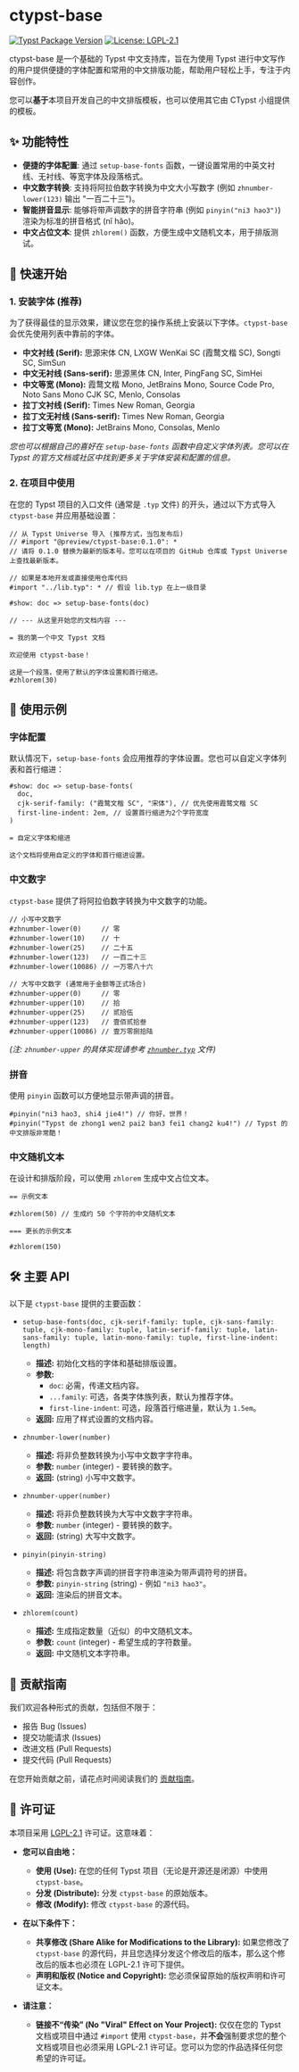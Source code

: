 # ctypst-base

[![Typst Package Version](https://img.shields.io/badge/typst%20package-v0.1.0-blue)](https://github.com/ctypst/ctypst-base)
[![License: LGPL-2.1](https://img.shields.io/badge/License-LGPL--2.1-blue.svg)](https://www.gnu.org/licenses/old-licenses/lgpl-2.1.html)
<!-- TODO: 考虑添加其他相关徽章，例如 CI/CD 状态、下载量等 (如果适用) -->

ctypst-base 是一个基础的 Typst 中文支持库，旨在为使用 Typst 进行中文写作的用户提供便捷的字体配置和常用的中文排版功能，帮助用户轻松上手，专注于内容创作。

您可以**基于**本项目开发自己的中文排版模板，也可以使用其它由 CTypst 小组提供的模板。

## ✨ 功能特性

*   **便捷的字体配置**: 通过 `setup-base-fonts` 函数，一键设置常用的中英文衬线、无衬线、等宽字体及段落格式。
*   **中文数字转换**: 支持将阿拉伯数字转换为中文大小写数字 (例如 `zhnumber-lower(123)` 输出 "一百二十三")。
*   **智能拼音显示**: 能够将带声调数字的拼音字符串 (例如 `pinyin("ni3 hao3")`) 渲染为标准的拼音格式 (nǐ hǎo)。
*   **中文占位文本**: 提供 `zhlorem()` 函数，方便生成中文随机文本，用于排版测试。

## 🚀 快速开始

### 1. 安装字体 (推荐)

为了获得最佳的显示效果，建议您在您的操作系统上安装以下字体。`ctypst-base` 会优先使用列表中靠前的字体。

*   **中文衬线 (Serif):** 思源宋体 CN, LXGW WenKai SC (霞鹜文楷 SC), Songti SC, SimSun
*   **中文无衬线 (Sans-serif):** 思源黑体 CN, Inter, PingFang SC, SimHei
*   **中文等宽 (Mono):** 霞鹜文楷 Mono, JetBrains Mono, Source Code Pro, Noto Sans Mono CJK SC, Menlo, Consolas
*   **拉丁文衬线 (Serif):** Times New Roman, Georgia
*   **拉丁文无衬线 (Sans-serif):** Times New Roman, Georgia
*   **拉丁文等宽 (Mono):** JetBrains Mono, Consolas, Menlo

*您也可以根据自己的喜好在 `setup-base-fonts` 函数中自定义字体列表。您可以在 Typst 的官方文档或社区中找到更多关于字体安装和配置的信息。*

### 2. 在项目中使用

在您的 Typst 项目的入口文件 (通常是 `.typ` 文件) 的开头，通过以下方式导入 `ctypst-base` 并应用基础设置：

```typ
// 从 Typst Universe 导入 (推荐方式，当包发布后)
// #import "@preview/ctypst-base:0.1.0": * 
// 请将 0.1.0 替换为最新的版本号。您可以在项目的 GitHub 仓库或 Typst Universe 上查找最新版本。

// 如果是本地开发或直接使用仓库代码
#import "../lib.typ": * // 假设 lib.typ 在上一级目录

#show: doc => setup-base-fonts(doc)

// --- 从这里开始您的文档内容 ---

= 我的第一个中文 Typst 文档

欢迎使用 ctypst-base！

这是一个段落，使用了默认的字体设置和首行缩进。
#zhlorem(30)
```

## 📖 使用示例

### 字体配置

默认情况下，`setup-base-fonts` 会应用推荐的字体设置。您也可以自定义字体列表和首行缩进：

```typ
#show: doc => setup-base-fonts(
  doc,
  cjk-serif-family: ("霞鹜文楷 SC", "宋体"), // 优先使用霞鹜文楷 SC
  first-line-indent: 2em, // 设置首行缩进为2个字符宽度
)

= 自定义字体和缩进

这个文档将使用自定义的字体和首行缩进设置。
```

### 中文数字

`ctypst-base` 提供了将阿拉伯数字转换为中文数字的功能。

```typ
// 小写中文数字
#zhnumber-lower(0)     // 零
#zhnumber-lower(10)    // 十
#zhnumber-lower(25)    // 二十五
#zhnumber-lower(123)   // 一百二十三
#zhnumber-lower(10086) // 一万零八十六

// 大写中文数字 (通常用于金额等正式场合)
#zhnumber-upper(0)     // 零
#zhnumber-upper(10)    // 拾
#zhnumber-upper(25)    // 贰拾伍
#zhnumber-upper(123)   // 壹佰贰拾叁
#zhnumber-upper(10086) // 壹万零捌拾陆
```
*(注: `zhnumber-upper` 的具体实现请参考 [`zhnumber.typ`](zhnumber.typ) 文件)*

### 拼音

使用 `pinyin` 函数可以方便地显示带声调的拼音。

```typ
#pinyin("ni3 hao3, shi4 jie4!") // 你好，世界！
#pinyin("Typst de zhong1 wen2 pai2 ban3 fei1 chang2 ku4!") // Typst 的中文排版非常酷！
```

### 中文随机文本

在设计和排版阶段，可以使用 `zhlorem` 生成中文占位文本。

```typ
== 示例文本

#zhlorem(50) // 生成约 50 个字符的中文随机文本

=== 更长的示例文本

#zhlorem(150)
```

## 🛠️ 主要 API

以下是 `ctypst-base` 提供的主要函数：

*   `setup-base-fonts(doc, cjk-serif-family: tuple, cjk-sans-family: tuple, cjk-mono-family: tuple, latin-serif-family: tuple, latin-sans-family: tuple, latin-mono-family: tuple, first-line-indent: length)`
    *   **描述:** 初始化文档的字体和基础排版设置。
    *   **参数:**
        *   `doc`: 必需，传递文档内容。
        *   `...family`: 可选，各类字体族列表，默认为推荐字体。
        *   `first-line-indent`: 可选，段落首行缩进量，默认为 `1.5em`。
    *   **返回:** 应用了样式设置的文档内容。

*   `zhnumber-lower(number)`
    *   **描述:** 将非负整数转换为小写中文数字字符串。
    *   **参数:** `number` (integer) - 要转换的数字。
    *   **返回:** (string) 小写中文数字。

*   `zhnumber-upper(number)`
    *   **描述:** 将非负整数转换为大写中文数字字符串。
    *   **参数:** `number` (integer) - 要转换的数字。
    *   **返回:** (string) 大写中文数字。

*   `pinyin(pinyin-string)`
    *   **描述:** 将包含数字声调的拼音字符串渲染为带声调符号的拼音。
    *   **参数:** `pinyin-string` (string) - 例如 `"ni3 hao3"`。
    *   **返回:** 渲染后的拼音文本。

*   `zhlorem(count)`
    *   **描述:** 生成指定数量（近似）的中文随机文本。
    *   **参数:** `count` (integer) - 希望生成的字符数量。
    *   **返回:** 中文随机文本字符串。

## 🤝 贡献指南

我们欢迎各种形式的贡献，包括但不限于：

*   报告 Bug (Issues)
*   提交功能请求 (Issues)
*   改进文档 (Pull Requests)
*   提交代码 (Pull Requests)

在您开始贡献之前，请花点时间阅读我们的 [贡献指南](CONTRIBUTING.md)。

## 📜 许可证

本项目采用 [LGPL-2.1](LICENSE) 许可证。这意味着：

*   **您可以自由地：**
    *   **使用 (Use):** 在您的任何 Typst 项目（无论是开源还是闭源）中使用 `ctypst-base`。
    *   **分发 (Distribute):** 分发 `ctypst-base` 的原始版本。
    *   **修改 (Modify):** 修改 `ctypst-base` 的源代码。

*   **在以下条件下：**
    *   **共享修改 (Share Alike for Modifications to the Library):** 如果您修改了 `ctypst-base` 的源代码，并且您选择分发这个修改后的版本，那么这个修改后的版本也必须在 LGPL-2.1 许可下提供。
    *   **声明和版权 (Notice and Copyright):** 您必须保留原始的版权声明和许可证文本。

*   **请注意：**
    *   **链接不“传染” (No "Viral" Effect on Your Project):** 仅仅在您的 Typst 文档或项目中通过 `#import` 使用 `ctypst-base`，并**不会**强制要求您的整个文档或项目也必须采用 LGPL-2.1 许可证。您可以为您的作品选择任何您希望的许可证。